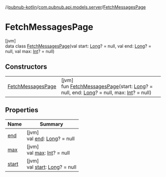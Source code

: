 //[pubnub-kotlin](../../../index.md)/[com.pubnub.api.models.server](../index.md)/[FetchMessagesPage](index.md)

# FetchMessagesPage

[jvm]\
data class [FetchMessagesPage](index.md)(val start: [Long](https://kotlinlang.org/api/latest/jvm/stdlib/kotlin/-long/index.html)? = null, val end: [Long](https://kotlinlang.org/api/latest/jvm/stdlib/kotlin/-long/index.html)? = null, val max: [Int](https://kotlinlang.org/api/latest/jvm/stdlib/kotlin/-int/index.html)? = null)

## Constructors

| | |
|---|---|
| [FetchMessagesPage](-fetch-messages-page.md) | [jvm]<br>fun [FetchMessagesPage](-fetch-messages-page.md)(start: [Long](https://kotlinlang.org/api/latest/jvm/stdlib/kotlin/-long/index.html)? = null, end: [Long](https://kotlinlang.org/api/latest/jvm/stdlib/kotlin/-long/index.html)? = null, max: [Int](https://kotlinlang.org/api/latest/jvm/stdlib/kotlin/-int/index.html)? = null) |

## Properties

| Name | Summary |
|---|---|
| [end](end.md) | [jvm]<br>val [end](end.md): [Long](https://kotlinlang.org/api/latest/jvm/stdlib/kotlin/-long/index.html)? = null |
| [max](max.md) | [jvm]<br>val [max](max.md): [Int](https://kotlinlang.org/api/latest/jvm/stdlib/kotlin/-int/index.html)? = null |
| [start](start.md) | [jvm]<br>val [start](start.md): [Long](https://kotlinlang.org/api/latest/jvm/stdlib/kotlin/-long/index.html)? = null |
